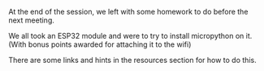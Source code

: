 At the end of the session, we left with some homework to do before the next
meeting.

We all took an ESP32 module and were to try to install micropython on it.
(With bonus points awarded for attaching it to the wifi)

There are some links and hints in the resources section for how to do this.
